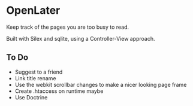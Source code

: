 # OpenLater

Keep track of the pages you are too busy to read.

Built with Silex and sqlite, using a Controller-View approach.

## To Do

* Suggest to a friend
* Link title rename
* Use the webkit scrollbar changes to make a nicer looking page frame
* Create .htaccess on runtime maybe
* Use Doctrine
